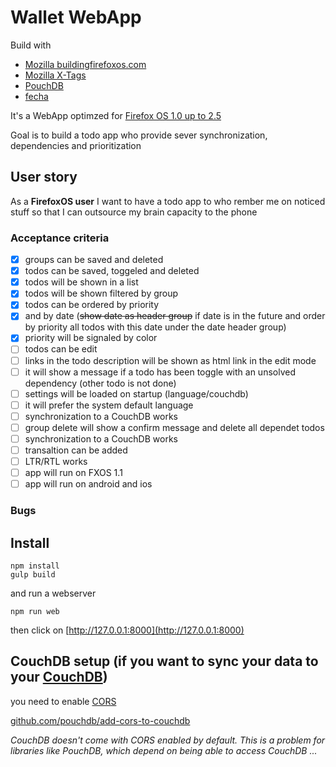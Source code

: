 # Wallet WebApp

Build with 
 * [Mozilla buildingfirefoxos.com](https://buildingfirefoxos.com/building-blocks)
 * [Mozilla X-Tags](http://x-tag.github.io/)
 * [PouchDB](https://pouchdb.com/)
 * [fecha](https://github.com/taylorhakes/fecha)

It's a WebApp optimzed for [Firefox OS 1.0 up to 2.5](https://www.mozilla.org/de/firefox/os/) 

Goal is to build a todo app who provide sever synchronization, dependencies and prioritization


## User story

As a **FirefoxOS user** I want to have a todo app to who rember me on noticed stuff
so that I can outsource my brain capacity to the phone

### Acceptance criteria

- [x] groups can be saved and deleted
- [x] todos can be saved, toggeled and deleted
- [x] todos will be shown in a list
- [x] todos will be shown filtered by group
- [x] todos can be ordered by priority
- [x] and by date (<strike>show date as header group</strike> if date is in the future and order by priority all todos with this date under the date header group) 
- [x] priority will be signaled by color
- [ ] todos can be edit
- [ ] links in the todo description will be shown as html link in the edit mode
- [ ] it will show a message if a todo has been toggle with an unsolved dependency (other todo is not done)
- [ ] settings will be loaded on startup (language/couchdb)
- [ ] it will prefer the system default language
- [ ] synchronization to a CouchDB works
- [ ] group delete will show a confirm message and delete all dependet todos 
- [ ] synchronization to a CouchDB works
- [ ] transaltion can be added
- [ ] LTR/RTL works
- [ ] app will run on FXOS 1.1
- [ ] app will run on android and ios

### Bugs

## Install
```
npm install
gulp build
```
and run a webserver
```
npm run web
```
then click on [http://127.0.0.1:8000](http://127.0.0.1:8000)

## CouchDB setup (if you want to sync your data to your [CouchDB](https://couchdb.apache.org))

you need to enable [CORS](https://en.wikipedia.org/wiki/Cross-origin_resource_sharing)

[github.com/pouchdb/add-cors-to-couchdb](https://github.com/pouchdb/add-cors-to-couchdb#what-it-does)

*CouchDB doesn't come with CORS enabled by default. This is a problem for libraries like PouchDB, which depend on being able to access CouchDB ...*
